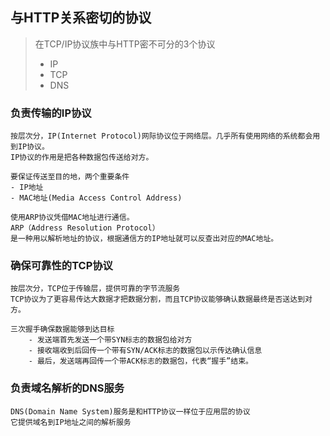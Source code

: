 ## 与HTTP关系密切的协议
> 在TCP/IP协议族中与HTTP密不可分的3个协议
> + IP
> + TCP
> + DNS

### 负责传输的IP协议
    按层次分，IP(Internet Protocol)网际协议位于网络层。几乎所有使用网络的系统都会用到IP协议。
    IP协议的作用是把各种数据包传送给对方。
    
    要保证传送至目的地，两个重要条件
    - IP地址
    - MAC地址(Media Access Control Address)
    
    使用ARP协议凭借MAC地址进行通信。
    ARP（Address Resolution Protocol）
    是一种用以解析地址的协议，根据通信方的IP地址就可以反查出对应的MAC地址。
   
    

### 确保可靠性的TCP协议         
    按层次分，TCP位于传输层，提供可靠的字节流服务    
    TCP协议为了更容易传达大数据才把数据分割，而且TCP协议能够确认数据最终是否送达到对方。
    
    三次握手确保数据能够到达目标
        - 发送端首先发送一个带SYN标志的数据包给对方
        - 接收端收到后回传一个带有SYN/ACK标志的数据包以示传达确认信息
        - 最后，发送端再回传一个带ACK标志的数据包，代表“握手”结束。

### 负责域名解析的DNS服务    
    DNS(Domain Name System)服务是和HTTP协议一样位于应用层的协议    
    它提供域名到IP地址之间的解析服务    
    
    
